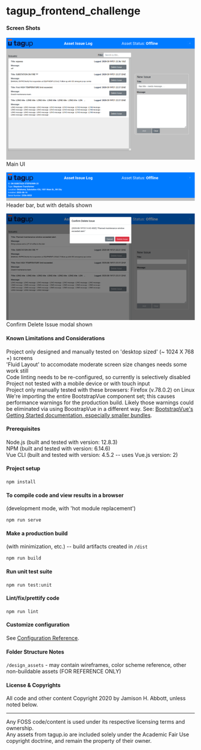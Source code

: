# tagup_frontend_challenge

#### Screen Shots
![Main UI](/screenshots/MainUI.png)Main UI  
  
![HeaderWithDetailsShown](/screenshots/HeaderWithDetailsShown.png)Header bar, but with details shown  
  
![ConfirmDeleteIssueModal](/screenshots/ConfirmDeleteIssueModal.png)Confirm Delete Issue modal shown  

#### Known Limitations and Considerations
Project only designed and manually tested on 'desktop sized' (~ 1024 X 768 +) screens  
'Fluid Layout' to accomodate moderate screen size changes needs some work still  
Code linting needs to be re-configured, so currently is selectively disabled  
Project not tested with a mobile device or with touch input  
Project only manually tested with these browsers: Firefox (v.78.0.2) on Linux  
We're importing the entire BootstrapVue component set; this causes performance warnings for the production build.
Likely those warnings could be eliminated via using BoostrapVue in a different way.
See: [BootstrapVue's Getting Started documentation, especially smaller bundles](https://bootstrap-vue.org/docs).

#### Prerequisites
Node.js  (built and tested with version: 12.8.3)  
NPM  (built and tested with version: 6.14.6)  
Vue CLI  (built and tested with version: 4.5.2 -- uses Vue.js version: 2)

#### Project setup
```
npm install
```

#### To compile code and view results in a browser
(development mode, with 'hot module replacement')
```
npm run serve
```

#### Make a production build
(with minimization, etc.) -- build artifacts created in `/dist`
```
npm run build
```

#### Run unit test suite
```
npm run test:unit
```

#### Lint/fix/prettify code
```
npm run lint
```

#### Customize configuration
See [Configuration Reference](https://cli.vuejs.org/config/).

#### Folder Structure Notes
`/design_assets` - may contain wireframes, color scheme reference, other non-buildable assets  (FOR REFERENCE ONLY)

#### License & Copyrights

All code and other content Copyright 2020 by Jamison H. Abbott, unless noted below.  

---
Any FOSS code/content is used under its respective licensing terms and ownership.  
Any assets from tagup.io are included solely under the Academic Fair Use copyright doctrine, and remain the property of their owner.
